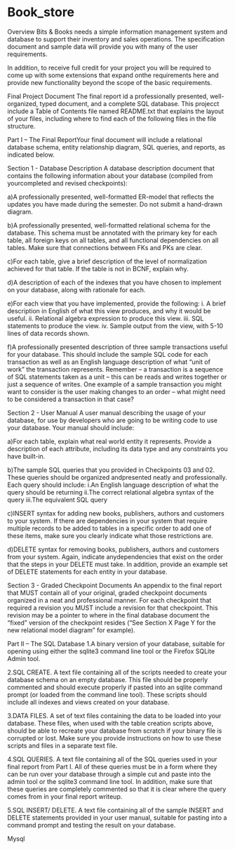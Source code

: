 # Book_store
Overview Bits & Books needs a simple information management system and database to support their inventory and sales operations. The specification document and sample data will provide you with many of the user requirements.

In addition, to receive full credit for your project you will be required to come up with some extensions that expand onthe requirements here and provide new functionality beyond the scope of the basic requirements.

Final Project Document The final report id a professionally presented, well-organized, typed document, and a complete SQL database. This projecct include a Table of Contents file named README.txt that explains the layout of your files, including where to find each of the following files in the file structure.

Part I – The Final ReportYour final document will include a relational database schema, entity relationship diagram, SQL queries, and reports, as indicated below.

Section 1 - Database Description A database description document that contains the following information about your database (compiled from yourcompleted and revised checkpoints):

a)A professionally presented, well-formatted ER-model that reflects the updates you have made during the semester. Do not submit a hand-drawn diagram.

b)A professionally presented, well-formatted relational schema for the database. This schema must be annotated with the primary key for each table, all foreign keys on all tables, and all functional dependencies on all tables. Make sure that connections between FKs and PKs are clear.

c)For each table, give a brief description of the level of normalization achieved for that table. If the table is not in BCNF, explain why.

d)A description of each of the indexes that you have chosen to implement on your database, along with rationale for each.

e)For each view that you have implemented, provide the following: i. A brief description in English of what this view produces, and why it would be useful. ii. Relational algebra expression to produce this view. iii. SQL statements to produce the view. iv. Sample output from the view, with 5-10 lines of data records shown.

f)A professionally presented description of three sample transactions useful for your database. This should include the sample SQL code for each transaction as well as an English language description of what “unit of work” the transaction represents. Remember – a transaction is a sequence of SQL statements taken as a unit – this can be reads and writes together or just a sequence of writes. One example of a sample transaction you might want to consider is the user making changes to an order – what might need to be considered a transaction in that case?

Section 2 - User Manual A user manual describing the usage of your database, for use by developers who are going to be writing code to use your database. Your manual should include:

a)For each table, explain what real world entity it represents. Provide a description of each attribute, including its data type and any constraints you have built-in.

b)The sample SQL queries that you provided in Checkpoints 03 and 02. These queries should be organized andpresented neatly and professionally. Each query should include: i.An English language description of what the query should be returning ii.The correct relational algebra syntax of the query iii.The equivalent SQL query

c)INSERT syntax for adding new books, publishers, authors and customers to your system. If there are dependencies in your system that require multiple records to be added to tables in a specific order to add one of these items, make sure you clearly indicate what those restrictions are.

d)DELETE syntax for removing books, publishers, authors and customers from your system. Again, indicate anydependencies that exist on the order that the steps in your DELETE must take. In addition, provide an example set of DELETE statements for each entity in your database.

Section 3 - Graded Checkpoint Documents An appendix to the final report that MUST contain all of your original, graded checkpoint documents organized in a neat and professional manner. For each checkpoint that required a revision you MUST include a revision for that checkpoint. This revision may be a pointer to where in the final database document the “fixed” version of the checkpoint resides (“See Section X Page Y for the new relational model diagram” for example).

Part II – The SQL Database 1.A binary version of your database, suitable for opening using either the sqlite3 command line tool or the Firefox SQLite Admin tool.

2.SQL CREATE. A text file containing all of the scripts needed to create your database schema on an empty database. This file should be properly commented and should execute properly if pasted into an sqlite command prompt (or loaded from the command line tool). These scripts should include all indexes and views created on your database.

3.DATA FILES. A set of text files containing the data to be loaded into your database. These files, when used with the table creation scripts above, should be able to recreate your database from scratch if your binary file is corrupted or lost. Make sure you provide instructions on how to use these scripts and files in a separate text file.

4.SQL QUERIES. A text file containing all of the SQL queries used in your final report from Part I. All of these queries must be in a form where they can be run over your database through a simple cut and paste into the admin tool or the sqlite3 command line tool. In addition, make sure that these queries are completely commented so that it is clear where the query comes from in your final report writeup.

5.SQL INSERT/ DELETE. A text file containing all of the sample INSERT and DELETE statements provided in your user manual, suitable for pasting into a command prompt and testing the result on your database.

Mysql
